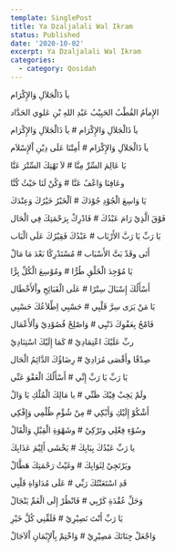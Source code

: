 ```yaml
---
template: SinglePost
title: Ya Dzaljalali Wal Ikram
status: Published
date: '2020-10-02'
excerpt: Ya Dzaljalali Wal Ikram
categories:
  - category: Qosidah
---
```


ياَ ذَالْجَلاَلِ وَالإِكْرَام

الإِماَمُ القُطْبُ الحَبِيْبُ عَبْدِ اللهِ بْنِ عَلوِي الحَدَّاد

ياَ ذَالْجَلاَلِ وَالإِكْرَام # ياَ ذَالْجَلاَلِ وَالإِكْرَام

ياَ ذَالْجَلاَلِ وَالإِكْرَام # أَمِتْنَا عَلَى دِيْنِ اْلإِسْلاَم

يَا عَالِمَ السِّرِّ مِنَّا # لاَ تَهْتِكَ السِّتْرَ عَنَّا

وعَافِنَا وَاعْفُ عَنَّا # وَكُنْ لَنَا حَيْثُ كُنَّا

يَا وَاسِعَ الْجُوْدِ جُوْدَكَ # اَلْخَيْرُ خَيْرُكَ وَعِنْدَكَ

فَوْقَ الَّذِِيْ رَامَ عَبْدُكَ # فَادْرِكْ بِرَحْمَتِكَ فِي الْحَال

يَا رَبِّ يَا رَبَّ الأَرْبَاب # عَبْدُكَ فَقِيْرُكَ عَلَى الْبَاب

أَتَى وقَدْ بَتَّ الأَسْبَاب # مُسْتَدْرِكًا بَعْدَ مَا مَالْ

يَا مُوْجِدَ الْخَلْقِ طُرًّا # ومُوْسِعَ الْكُلِّ بِرًّا

أَسْأَلُكَ إِسْبَالَ سِتْرًا # عَلَى الْقَبَائِحِ واْلأَخْطَال

يَا مَنْ يَرَى سِرَّ قَلْبِي # حَسْبِي اِطِّلاَعُكَ حَسْبِي

فَامْحُ بِعَفْوِكَ ذَنْبِي # وَاصْلِحْ قُصُوْدِيْ وَاْلأَعْمَال

ربِّ عَلَيْكَ اعْتِمَادِيْ # كَمَا إِلَيْكَ اسْتِنَادِيْ

صِدْقًا وأَقْصَى مُرَادِيْ # رِضَاؤُكَ الدَّائِمُ الْحَال

يَا رَبِّ يَا رَبِّ إِنِّي # أَسْأَلُكَ الْعَفْوَ عَنِّي

ولَمْ يَخِبْ فِيْكَ ظَنِّي # يا مَالِكَ الْمُلْكِ يَا وَالْ

أَشْكُوْ إِلَيْكِ وَأَبْكِي # مِنْ شُؤْمِ ظُلْمِي وَإِفْكِي

وسُوْءِ فِعْلِي وتَرْكِيْ # وشَهْوَةِ الْقِيْلِ وَالْقَالْ

يا رَبِّ عَبْدُكَ بِبَابِكَ # يَخْشَى أَلِيْمَ عَذَابِكَ

ويَرْتَجِيْ لِثَوَابِكَ # وغَيْثُ رَحْمَتِكَ هَطَّالْ

قَدِ اسْتَعَنْتُكَ رَبِّي # عَلَى مُدَاوَاةِ قَلْبِي

وَحَلِّ عُقْدَةِ كَرْبِي # فَانْظُرْ إِلَى الْغَمِّ يَنْجَالْ

يَا رَبِّ أَنْتَ نَصِيْرِيْ # فَلَقِّنِي كُلَّ خَيْرِ

وَاجْعَلْ جِنَانَكَ مَصِيْرِيْ # وَاخْتِمْ بِاْلإِيْمَانِ اْلآجَالْ
